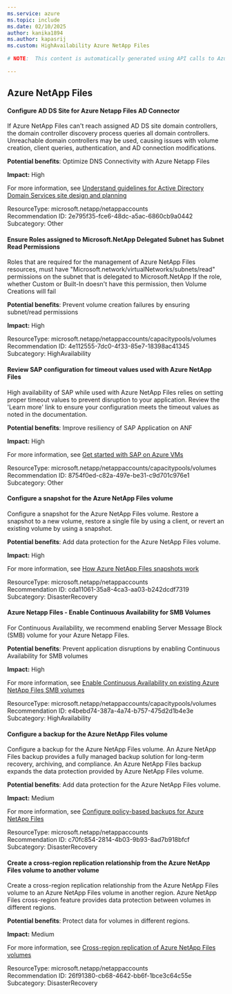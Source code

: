 ```yaml
---
ms.service: azure
ms.topic: include
ms.date: 02/10/2025
author: kanika1894
ms.author: kapasrij
ms.custom: HighAvailability Azure NetApp Files
  
# NOTE:  This content is automatically generated using API calls to Azure. Any edits made on these files will be overwritten in the next run of the script. 
  
---
```

  
## Azure NetApp Files  
  
<!--2e795f35-fce6-48dc-a5ac-6860cb9a0442_begin-->

#### Configure AD DS Site for Azure Netapp Files AD Connector  
  
If Azure NetApp Files can't reach assigned AD DS site domain controllers, the domain controller discovery process queries all domain controllers. Unreachable domain controllers may be used, causing issues with volume creation, client queries, authentication, and AD connection modifications.  
  
**Potential benefits**: Optimize DNS Connectivity with Azure Netapp Files  

**Impact:** High
  
For more information, see [Understand guidelines for Active Directory Domain Services site design and planning ](https://aka.ms/anfsitescoping)  

ResourceType: microsoft.netapp/netappaccounts  
Recommendation ID: 2e795f35-fce6-48dc-a5ac-6860cb9a0442  
Subcategory: Other

<!--2e795f35-fce6-48dc-a5ac-6860cb9a0442_end-->

<!--4e112555-7dc0-4f33-85e7-18398ac41345_begin-->

#### Ensure Roles assigned to Microsoft.NetApp Delegated Subnet has Subnet Read Permissions  
  
Roles that are required for the management of Azure NetApp Files resources, must have "Microsoft.network/virtualNetworks/subnets/read" permissions on the subnet that is delegated to Microsoft.NetApp If the role, whether Custom or Built-In doesn't have this permission, then Volume Creations will fail  
  
**Potential benefits**: Prevent volume creation failures by ensuring subnet/read permissions  

**Impact:** High
  
  

ResourceType: microsoft.netapp/netappaccounts/capacitypools/volumes  
Recommendation ID: 4e112555-7dc0-4f33-85e7-18398ac41345  
Subcategory: HighAvailability

<!--4e112555-7dc0-4f33-85e7-18398ac41345_end-->

<!--8754f0ed-c82a-497e-be31-c9d701c976e1_begin-->

#### Review SAP configuration for timeout values used with Azure NetApp Files  
  
High availability of SAP while used with Azure NetApp Files relies on setting proper timeout values to prevent disruption to your application. Review the 'Learn more' link to ensure your configuration meets the timeout values as noted in the documentation.  
  
**Potential benefits**: Improve resiliency of SAP Application on ANF  

**Impact:** High
  
For more information, see [Get started with SAP on Azure VMs ](/azure/sap/workloads/get-started)  

ResourceType: microsoft.netapp/netappaccounts/capacitypools/volumes  
Recommendation ID: 8754f0ed-c82a-497e-be31-c9d701c976e1  
Subcategory: Other

<!--8754f0ed-c82a-497e-be31-c9d701c976e1_end-->

<!--cda11061-35a8-4ca3-aa03-b242dcdf7319_begin-->

#### Configure a snapshot for the Azure NetApp Files volume  
  
Configure a snapshot for the Azure NetApp Files volume. Restore a snapshot to a new volume, restore a single file by using a client, or revert an existing volume by using a snapshot.  
  
**Potential benefits**: Add data protection for the Azure NetApp Files volume.  

**Impact:** High
  
For more information, see [How Azure NetApp Files snapshots work ](/azure/azure-netapp-files/snapshots-introduction)  

ResourceType: microsoft.netapp/netappaccounts  
Recommendation ID: cda11061-35a8-4ca3-aa03-b242dcdf7319  
Subcategory: DisasterRecovery

<!--cda11061-35a8-4ca3-aa03-b242dcdf7319_end-->



<!--e4bebd74-387a-4a74-b757-475d2d1b4e3e_begin-->

#### Azure Netapp Files - Enable Continuous Availability for SMB Volumes  
  
For Continuous Availability, we recommend enabling Server Message Block (SMB) volume for your Azure Netapp Files.  
  
**Potential benefits**: Prevent application disruptions by enabling Continuous Availability for SMB volumes  

**Impact:** High
  
For more information, see [Enable Continuous Availability on existing Azure NetApp Files SMB volumes ](https://aka.ms/anfdoc-continuous-availability)  

ResourceType: microsoft.netapp/netappaccounts/capacitypools/volumes  
Recommendation ID: e4bebd74-387a-4a74-b757-475d2d1b4e3e  
Subcategory: HighAvailability

<!--e4bebd74-387a-4a74-b757-475d2d1b4e3e_end-->

<!--c70fc854-2814-4b03-9b93-8ad7b918bfcf_begin-->

#### Configure a backup for the Azure NetApp Files volume  
  
Configure a backup for the Azure NetApp Files volume. An Azure NetApp Files backup provides a fully managed backup solution for long-term recovery, archiving, and compliance. An Azure NetApp Files backup expands the data protection provided by Azure NetApp Files volume.  
  
**Potential benefits**: Add data protection for the Azure NetApp Files volume.  

**Impact:** Medium
  
For more information, see [Configure policy-based backups for Azure NetApp Files ](/azure/azure-netapp-files/backup-configure-policy-based)  

ResourceType: microsoft.netapp/netappaccounts  
Recommendation ID: c70fc854-2814-4b03-9b93-8ad7b918bfcf  
Subcategory: DisasterRecovery

<!--c70fc854-2814-4b03-9b93-8ad7b918bfcf_end-->


<!--26f91380-cb68-4642-bb6f-1bce3c64c55e_begin-->

#### Create a cross-region replication relationship from the Azure NetApp Files volume to another volume  
  
Create a cross-region replication relationship from the Azure NetApp Files volume to an Azure NetApp Files volume in another region. Azure NetApp Files cross-region feature provides data protection between volumes in different regions.  
  
**Potential benefits**: Protect data for volumes in different regions.  

**Impact:** Medium
  
For more information, see [Cross-region replication of Azure NetApp Files volumes ](/azure/azure-netapp-files/cross-region-replication-introduction)  

ResourceType: microsoft.netapp/netappaccounts  
Recommendation ID: 26f91380-cb68-4642-bb6f-1bce3c64c55e  
Subcategory: DisasterRecovery

<!--26f91380-cb68-4642-bb6f-1bce3c64c55e_end-->

<!--articleBody-->

